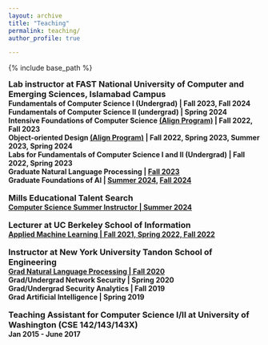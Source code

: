 ```yaml
---
layout: archive
title: "Teaching"
permalink: teaching/
author_profile: true

---
```


<style type='text/css'>
h2, h3, h4, h5, h6 {margin: 0;}
.br {display: block; margin-bottom: 0em; margin: 0;} 
</style>

{% include base_path %}

### Lab instructor at FAST National University of Computer and Emerging Sciences, Islamabad Campus
#### Fundamentals of Computer Science I (Undergrad) | Fall 2023, Fall 2024
#### Fundamentals of Computer Science II (undergrad) | Spring 2024
#### Intensive Foundations of Computer Science [(Align Program)](https://www.khoury.northeastern.edu/programs/align-masters-of-science-in-computer-science/) | Fall 2022, Fall 2023
#### Object-oriented Design [(Align Program)](https://www.khoury.northeastern.edu/programs/align-masters-of-science-in-computer-science/) | Fall 2022, Spring 2023, Summer 2023, Spring 2024
#### Labs for Fundamentals of Computer Science I and II (Undergrad) | Fall 2022, Spring 2023
#### Graduate Natural Language Processing | [Fall 2023](https://rasikabh.github.io/nlp2023/)
#### Graduate Foundations of AI | [Summer 2024](https://rasikabh.github.io/ai2024su/), [Fall 2024](https://rasikabh.github.io/ai2024f/)
<br/>

### Mills Educational Talent Search
#### [Computer Science Summer Instructor | Summer 2024](https://mets.sites.northeastern.edu/)
<br/>

### Lecturer at UC Berkeley School of Information
#### [Applied Machine Learning | Fall 2021, Spring 2022, Fall 2022](https://github.com/MIDS-W207/rasikabh/tree/main/live_sessions)
<br/>

### Instructor at New York University Tandon School of Engineering
#### [Grad Natural Language Processing | Fall 2020](https://rasikabh.github.io/nlp2020/)
#### Grad/Undergrad Network Security | Spring 2020
#### Grad/Undergrad Security Analytics | Fall 2019
#### Grad Artificial Intelligence | Spring 2019
<br/>

### Teaching Assistant for Computer Science I/II at University of Washington (CSE 142/143/143X)
#### Jan 2015 - June 2017

